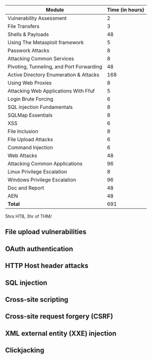 
| Module                                   | Time (in hours) |
| ---------------------------------------- | --------------- |
| Vulnerability Assessment                 | 2               |
| File Transfers                           | 3               |
| Shells & Payloads                        | 48              |
| Using The Metasploit framework           | 5               |
| Passwork Attacks                         | 8               |
| Attacking Common Services                | 8               |
| Pivoting, Tunneling, and Port Forwarding | 48              |
| Active Directory Enumeration & Attacks   | 168             |
| Using Web Proxies                        | 8               |
| Attacking Web Applications With Ffuf     | 5               |
| Login Brute Forcing                      | 6               |
| SQL injection Fundamentals               | 8               |
| SQLMap Essentials                        | 8               |
| XSS                                      | 6               |
| File Inclusion                           | 8               |
| File Upload Attacks                      | 6               |
| Command Injection                        | 6               |
| Web Attacks                              | 48              |
| Attacking Common Applications            | 96              |
| Linux Privilege Escalation               | 8               |
| Windows Privilege Escalation             | 96              |
| Doc and Report                           | 48              |
| AEN                                      | 48              |
| **Total**                                | 691             |

5hrs HTB, 3hr of THM/

## File upload vulnerabilities
## OAuth authentication
## HTTP Host header attacks
## SQL injection
## Cross-site scripting
## Cross-site request forgery (CSRF)
## XML external entity (XXE) injection
## Clickjacking
